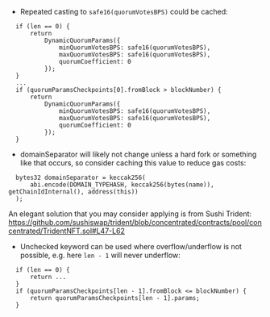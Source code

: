 * Repeated casting to ```safe16(quorumVotesBPS)``` could be cached:
```solidity
  if (len == 0) {
      return
          DynamicQuorumParams({
              minQuorumVotesBPS: safe16(quorumVotesBPS),
              maxQuorumVotesBPS: safe16(quorumVotesBPS),
              quorumCoefficient: 0
          });
  }
  ...
  if (quorumParamsCheckpoints[0].fromBlock > blockNumber) {
      return
          DynamicQuorumParams({
              minQuorumVotesBPS: safe16(quorumVotesBPS),
              maxQuorumVotesBPS: safe16(quorumVotesBPS),
              quorumCoefficient: 0
          });
  }
```

* domainSeparator will likely not change unless a hard fork or something like that occurs, so consider caching this value to reduce gas costs:
```solidity
  bytes32 domainSeparator = keccak256(
      abi.encode(DOMAIN_TYPEHASH, keccak256(bytes(name)), getChainIdInternal(), address(this))
  );
```
An elegant solution that you may consider applying is from Sushi Trident: https://github.com/sushiswap/trident/blob/concentrated/contracts/pool/concentrated/TridentNFT.sol#L47-L62

* Unchecked keyword can be used where overflow/underflow is not possible, e.g. here ```len - 1``` will never underflow:
```solidity
  if (len == 0) {
      return ...
  }
  if (quorumParamsCheckpoints[len - 1].fromBlock <= blockNumber) {
      return quorumParamsCheckpoints[len - 1].params;
  }
```